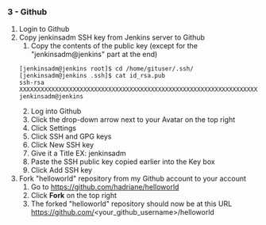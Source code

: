 ### 3 - Github

1. Login to Github
2. Copy jenkinsadm SSH key from Jenkins server to Github
    1. Copy the contents of the public key (except for the "jenkinsadm@jenkins" part at the end)
    ```
    [jenkinsadm@jenkins root]$ cd /home/gituser/.ssh/
    [jenkinsadm@jenkins .ssh]$ cat id_rsa.pub
    ssh-rsa XXXXXXXXXXXXXXXXXXXXXXXXXXXXXXXXXXXXXXXXXXXXXXXXXXXXXXXXXXXXXXXXXXXXXXXXXXXXXXXXXXXXXXXXXXXXXXX/gPcTH32rPdR+c7OWTlJz5Xxu3NhilVAf8tt1tazzuwocdhN9CukhkoH3S2H5CVUstAUInHpf6UOR6y0w40JJgo8eF4X4FUDAZLnnGXuCOHagoWkwDB5yNuqnWyn9QwhiCspiLinVLtAHNWqS1UoJ5QsODOGv8E+pqDgZOL9KD2ZvP1nKmu9fqp2Dae1UkaHqXzBtPEVQiHNfu1kRBEGzRd/6d3XHpkkousv8z/QxwP4Disawvis7XkPnRxbB8NKzGMsH9lBT6sonQo56tW1p jenkinsadm@jenkins
    ```
    2. Log into Github
    3. Click the drop-down arrow next to your Avatar on the top right
    4. Click Settings
    5. Click SSH and GPG keys
    6. Click New SSH key
    7. Give it a Title EX: jenkinsadm
    8. Paste the SSH public key copied earlier into the Key box
    9. Click Add SSH key
3. Fork "helloworld" repository from my Github account to your account
    1. Go to https://github.com/hadriane/helloworld
    2. Click **Fork** on the top right
    3. The forked "helloworld" repository should now be at this URL https://github.com/<your_github_username>/helloworld
